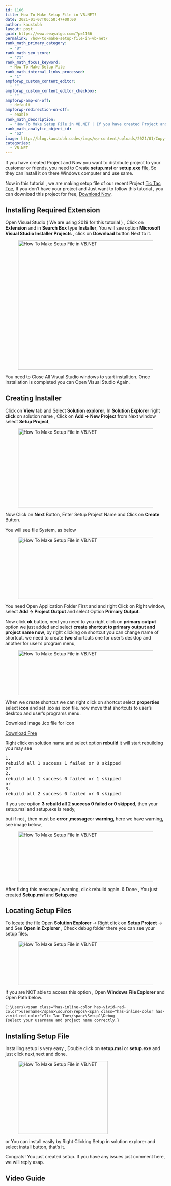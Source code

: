 ```yaml
---
id: 1166
title: How To Make Setup File in VB.NET?
date: 2021-01-07T06:50:47+00:00
author: kaustubh
layout: post
guid: https://www.swayalgo.com/?p=1166
permalink: /how-to-make-setup-file-in-vb-net/
rank_math_primary_category:
  - "8"
rank_math_seo_score:
  - "71"
rank_math_focus_keyword:
  - How To Make Setup File
rank_math_internal_links_processed:
  - "1"
ampforwp_custom_content_editor:
  - ""
ampforwp_custom_content_editor_checkbox:
  - ""
ampforwp-amp-on-off:
  - default
ampforwp-redirection-on-off:
  - enable
rank_math_description:
  - 'How To Make Setup File in VB.NET | If you have created Project and Now you want to distribute project to your customer or friends, you need to Create setup.msi '
rank_math_analytic_object_id:
  - "52"
image: http://blog.kaustubh.codes/imgs/wp-content/uploads/2021/01/Copy-of-Copy-of-mini-pro-vb-denomination-1200x675.png
categories:
  - VB.NET
---
```

If you have created Project and Now you want to distribute project to your customer or friends, you need to Create **setup.msi** or **setup.exe** file, So they can install it on there Windows computer and use same.

Now in this tutorial , we are making setup file of our recent Project <a aria-label="Tic Tac Toe (opens in a new tab)" href="https://www.swayalgo.com/mini-project-tic-tac-toe-game-in-vb-net-with-free-source-code/" target="_blank" rel="noreferrer noopener" class="rank-math-link">Tic Tac Toe</a>, If you don&#8217;t have your project and Just want to follow this tutorial , you can download this project for free, <a rel="noreferrer noopener" href="https://www.swayalgo.com/mini-project-tic-tac-toe-game-in-vb-net-with-free-source-code/" target="_blank" class="rank-math-link">Download Now</a>.

## Installing Required Extension

Open Visual Studio ( We are using 2019 for this tutorial ) , Click on **Extension** and in **Search Box** type **Installer**, You will see option **Microsoft Visual Studio Installer Projects** , click on **Download** button Next to it.<figure class="wp-block-image size-large">

<img loading="lazy" width="762" height="404" src="http://blog.kaustubh.codes/imgs/wp-content/uploads/2021/01/image-10.png" alt="How To Make Setup File in VB.NET" class="wp-image-1169" srcset="https://blog.kaustubh.codes/wp-content/uploads/2021/01/image-10.png 762w, https://blog.kaustubh.codes/wp-content/uploads/2021/01/image-10-300x159.png 300w" sizes="(max-width: 762px) 100vw, 762px" /> </figure> 

You need to Close All Visual Studio windows to start installtion. Once installation is completed you can Open Visual Studio Again.

## Creating Installer 

Click on **View** tab and Select **Solution explorer**, In **Solution Explorer** right **click** on solution name , Click on **Add -> New Projec**t from Next window select **Setup Project**,<figure class="wp-block-image size-large">

<img loading="lazy" width="764" height="246" src="http://blog.kaustubh.codes/imgs/wp-content/uploads/2021/01/image-12.png" alt="How To Make Setup File in VB.NET" class="wp-image-1170" srcset="https://blog.kaustubh.codes/wp-content/uploads/2021/01/image-12.png 764w, https://blog.kaustubh.codes/wp-content/uploads/2021/01/image-12-300x97.png 300w" sizes="(max-width: 764px) 100vw, 764px" /> </figure> 

Now Click on **Next** Button, Enter Setup Project Name and Click on **Create** Button.

You will see file System, as below<figure class="wp-block-image size-large">

<img loading="lazy" width="640" height="194" src="http://blog.kaustubh.codes/imgs/wp-content/uploads/2021/01/image-13.png" alt="How To Make Setup File in VB.NET" class="wp-image-1171" srcset="https://blog.kaustubh.codes/wp-content/uploads/2021/01/image-13.png 640w, https://blog.kaustubh.codes/wp-content/uploads/2021/01/image-13-300x91.png 300w" sizes="(max-width: 640px) 100vw, 640px" /> </figure> 

You need Open Application Folder First and and right Click on Right window, select **Add -> Project Output** and select Option **Primary Output**.

Now click **ok** button, next you need to you right click on **primary output** option we just added and select **create shortcut to primary output and project name now**, by right clicking on shortcut you can change name of shortcut. we need to create **two** shortcuts one for user&#8217;s desktop and another for user&#8217;s program menu,<figure class="wp-block-image size-large">

<img loading="lazy" width="655" height="140" src="http://blog.kaustubh.codes/imgs/wp-content/uploads/2021/01/image-14.png" alt="How To Make Setup File in VB.NET" class="wp-image-1173" srcset="https://blog.kaustubh.codes/wp-content/uploads/2021/01/image-14.png 655w, https://blog.kaustubh.codes/wp-content/uploads/2021/01/image-14-300x64.png 300w" sizes="(max-width: 655px) 100vw, 655px" /> </figure> 

When we create shortcut we can right click on shortcut select **properties** select **icon** and set .ico as icon file. now move that shortcuts to user&#8217;s desktop and user&#8217;s programs menu.

Download image .ico file for icon

<div class="wp-block-buttons">
  <div class="wp-block-button">
    <a class="wp-block-button__link" href="http://blog.kaustubh.codes/imgs/wp-content/uploads/2021/01/tic-tac-toe-1.png" target="_blank" rel="noreferrer noopener">Download Free </a>
  </div>
</div>

Right click on solution name and select option **rebuild** it will start rebuilding you may see 

<pre class="wp-block-preformatted">1.
rebuild all 1 success 1 failed or 0 skipped
or
2.
rebuild all 1 success 0 failed or 1 skipped
or
3.
rebuild all 2 success 0 failed or 0 skipped</pre>

If you see option **3 rebuild all 2 success 0 failed or 0 skipped**, then your setup.msi and setup.exe is ready,

but if not , then must be **error ,message**or **warning**, here we have warning, see image below,<figure class="wp-block-image size-large">

<img loading="lazy" width="762" height="158" src="http://blog.kaustubh.codes/imgs/wp-content/uploads/2021/01/image-15.png" alt="How To Make Setup File in VB.NET" class="wp-image-1174" srcset="https://blog.kaustubh.codes/wp-content/uploads/2021/01/image-15.png 762w, https://blog.kaustubh.codes/wp-content/uploads/2021/01/image-15-300x62.png 300w" sizes="(max-width: 762px) 100vw, 762px" /> </figure> 

After fixing this message / warning, click rebuild again. & Done , You just created **Setup.msi** and **Setup.exe**

## Locating Setup Files

To locate the file Open **Solution Explorer** -> Right click on **Setup Project** -> and See **Open in Explorer** , Check debug folder there you can see your setup files.<figure class="wp-block-image size-large">

<img loading="lazy" width="530" height="138" src="http://blog.kaustubh.codes/imgs/wp-content/uploads/2021/01/image-16.png" alt="How To Make Setup File in VB.NET" class="wp-image-1176" srcset="https://blog.kaustubh.codes/wp-content/uploads/2021/01/image-16.png 530w, https://blog.kaustubh.codes/wp-content/uploads/2021/01/image-16-300x78.png 300w" sizes="(max-width: 530px) 100vw, 530px" /> </figure> 

If you are NOT able to access this option , Open **Windows File Explorer** and Open Path below.

<pre class="wp-block-code"><code>C:\Users\&lt;span class="has-inline-color has-vivid-red-color">username&lt;/span>\source\repos\&lt;span class="has-inline-color has-vivid-red-color">Tic Tac Toe&lt;/span>\Setup1\Debug
{select your username and project name correctly.}</code></pre>

## Installing Setup File

Installing setup is very easy , Double click on **setup.msi** or **setup.exe** and just click next,next and done.<figure class="wp-block-image size-large">

<img loading="lazy" width="282" height="229" src="http://blog.kaustubh.codes/imgs/wp-content/uploads/2021/01/image-17.png" alt="How To Make Setup File in VB.NET" class="wp-image-1178" /> </figure> 

or You can install easily by Right Clicking Setup in solution explorer and select install button, that&#8217;s it.

Congrats! You just created setup. If you have any issues just comment here, we will reply asap.

## Video Guide<figure class="wp-block-embed is-type-video is-provider-youtube wp-block-embed-youtube wp-embed-aspect-16-9 wp-has-aspect-ratio">

<div class="wp-block-embed__wrapper">
</div></figure>